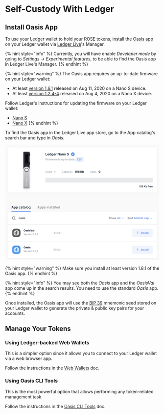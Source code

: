 # Self-Custody With Ledger

## Install Oasis App

To use your [Ledger](https://www.ledger.com/) wallet to hold your ROSE tokens, install the [Oasis app](https://github.com/Zondax/ledger-oasis) on your Ledger wallet via [Ledger Live](https://www.ledger.com/ledger-live/)'s Manager.

{% hint style="info" %}
Currently, you will have enable _Developer mode_ by going to _Settings -&gt; Experimental features_, to be able to find the Oasis app in Ledger Live's Manager.
{% endhint %}

{% hint style="warning" %}
The Oasis app requires an up-to-date firmware on your Ledger wallet:

* At least [version 1.6.1](https://support.ledger.com/hc/en-us/articles/360010446000-Ledger-Nano-S-firmware-release-notes) released on Aug 11, 2020 on a Nano S device.
* At least [version 1.2.4-4](https://support.ledger.com/hc/en-us/articles/360014980580-Ledger-Nano-X-firmware-release-notes) released on Aug 4, 2020 on a Nano X device.

Follow Ledger's instructions for updating the firmware on your Ledger wallet:

* [Nano S](https://support.ledger.com/hc/en-us/articles/360002731113-Update-Ledger-Nano-S-firmware)
* [Nano X](https://support.ledger.com/hc/en-us/articles/360013349800)
{% endhint %}

To find the Oasis app in the Ledger Live app store, go to the App catalog's search bar and type in _Oasis:_

![](../../.gitbook/assets/image%20%284%29.png)

{% hint style="warning" %}
Make sure you install at least version 1.8.1 of the Oasis app.
{% endhint %}

{% hint style="info" %}
You may see both the _Oasis_ app and the _OasisVal_ app come up in the search results. You need to use the standard _Oasis_ app.
{% endhint %}

Once installed, the Oasis app will use the [BIP 39](https://github.com/bitcoin/bips/blob/master/bip-0039.mediawiki) mnemonic seed stored on your Ledger wallet to generate the private & public key pairs for your accounts.

## Manage Your Tokens

### Using Ledger-backed Web Wallets

This is a simpler option since it allows you to connect to your Ledger wallet via a web browser app.

Follow the instructions in the [Web Wallets](web-wallets.md#ledger-backed-web-wallets) doc.

### Using Oasis CLI Tools

This is the most powerful option that allows performing any token-related management task.

Follow the instructions in the [Oasis CLI Tools](../oasis-cli-tools/) doc.


